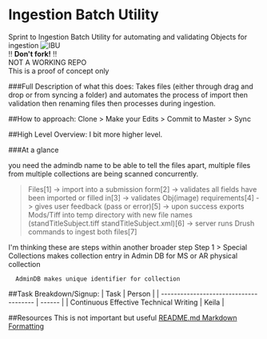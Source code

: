 # Ingestion Batch Utility
Sprint to Ingestion Batch Utility for automating and validating Objects for ingestion
![IBU](http://i.imgur.com/wTI6m0G.png)
<br/>:bangbang: **Don't fork!** :bangbang:<br/>
NOT A WORKING REPO<br/>
This is a proof of concept only

###Full Description of what this does:
  Takes files (either through drag and drop or from syncing a folder) and automates the process
  of import then validation then renaming files then processes during ingestion.

##How to approach:
Clone > Make your Edits > Commit to Master > Sync


##High Level Overview:
I bit more higher level.

###At a glance

you need the admindb name to be able to tell the files apart, multiple files from multiple collections are being scanned concurrently.

> Files[1] -> import into a submission form[2] -> validates all fields have been
>  imported or filled in[3] -> validates Obj(image) requirements[4] -> gives user
>  feedback (pass or error)[5] -> upon success exports Mods/Tiff into temp directory
>  with new file names (standTitleSubject.tiff standTitleSubject.xml)[6] -> server
>  runs Drush commands to ingest both files[7]

I'm thinking these are steps within another broader step
	Step 1 >
	  Special Collections makes collection entry in Admin DB for MS or AR physical collection
	
	  AdminDB makes unique identifier for collection
	



##Task Breakdown/Signup:
| Task                                   | Person |
| -------------------------------------- | ------ |
| Continuous Effective Technical Writing | Keila  |


##Resources
This is not important but useful
[README.md Markdown Formatting](https://guides.github.com/features/mastering-markdown/)
